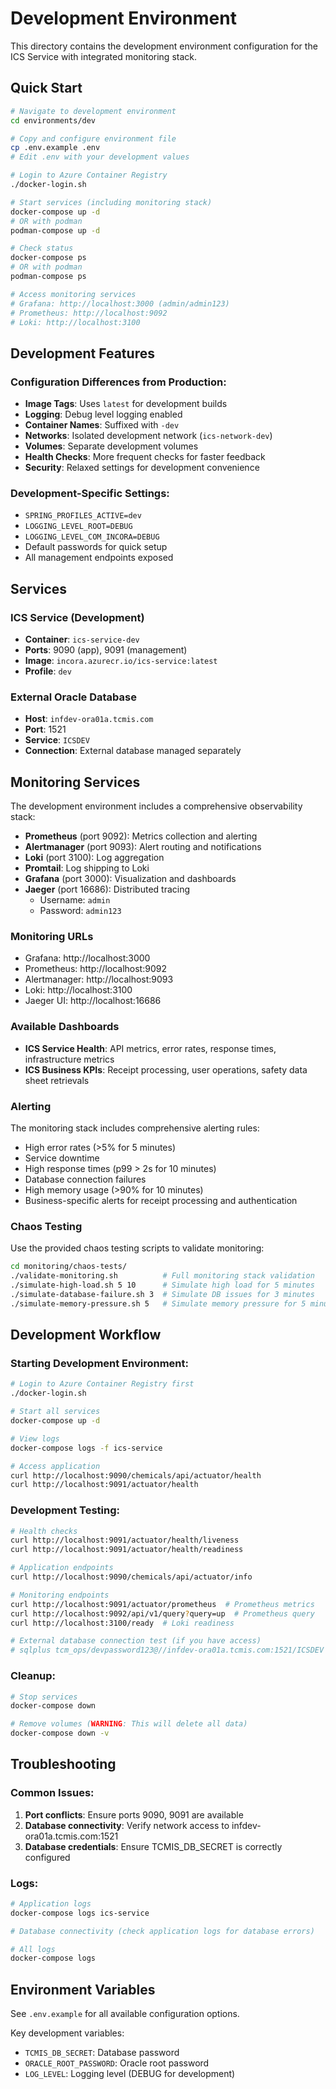 # Development Environment

This directory contains the development environment configuration for the ICS Service with integrated monitoring stack.

## Quick Start

```bash
# Navigate to development environment
cd environments/dev

# Copy and configure environment file
cp .env.example .env
# Edit .env with your development values

# Login to Azure Container Registry
./docker-login.sh

# Start services (including monitoring stack)
docker-compose up -d
# OR with podman
podman-compose up -d

# Check status
docker-compose ps
# OR with podman
podman-compose ps

# Access monitoring services
# Grafana: http://localhost:3000 (admin/admin123)
# Prometheus: http://localhost:9092
# Loki: http://localhost:3100
```

## Development Features

### Configuration Differences from Production:
- **Image Tags**: Uses `latest` for development builds
- **Logging**: Debug level logging enabled
- **Container Names**: Suffixed with `-dev`
- **Networks**: Isolated development network (`ics-network-dev`)
- **Volumes**: Separate development volumes
- **Health Checks**: More frequent checks for faster feedback
- **Security**: Relaxed settings for development convenience

### Development-Specific Settings:
- `SPRING_PROFILES_ACTIVE=dev`
- `LOGGING_LEVEL_ROOT=DEBUG`
- `LOGGING_LEVEL_COM_INCORA=DEBUG`
- Default passwords for quick setup
- All management endpoints exposed

## Services

### ICS Service (Development)
- **Container**: `ics-service-dev`
- **Ports**: 9090 (app), 9091 (management)
- **Image**: `incora.azurecr.io/ics-service:latest`
- **Profile**: `dev`

### External Oracle Database
- **Host**: `infdev-ora01a.tcmis.com`
- **Port**: 1521
- **Service**: `ICSDEV`
- **Connection**: External database managed separately

## Monitoring Services

The development environment includes a comprehensive observability stack:

- **Prometheus** (port 9092): Metrics collection and alerting
- **Alertmanager** (port 9093): Alert routing and notifications
- **Loki** (port 3100): Log aggregation
- **Promtail**: Log shipping to Loki
- **Grafana** (port 3000): Visualization and dashboards
- **Jaeger** (port 16686): Distributed tracing
  - Username: `admin`
  - Password: `admin123`

### Monitoring URLs

- Grafana: http://localhost:3000
- Prometheus: http://localhost:9092
- Alertmanager: http://localhost:9093
- Loki: http://localhost:3100
- Jaeger UI: http://localhost:16686

### Available Dashboards

- **ICS Service Health**: API metrics, error rates, response times, infrastructure metrics
- **ICS Business KPIs**: Receipt processing, user operations, safety data sheet retrievals

### Alerting

The monitoring stack includes comprehensive alerting rules:
- High error rates (>5% for 5 minutes)
- Service downtime
- High response times (p99 > 2s for 10 minutes)
- Database connection failures
- High memory usage (>90% for 10 minutes)
- Business-specific alerts for receipt processing and authentication

### Chaos Testing

Use the provided chaos testing scripts to validate monitoring:
```bash
cd monitoring/chaos-tests/
./validate-monitoring.sh          # Full monitoring stack validation
./simulate-high-load.sh 5 10      # Simulate high load for 5 minutes
./simulate-database-failure.sh 3  # Simulate DB issues for 3 minutes
./simulate-memory-pressure.sh 5   # Simulate memory pressure for 5 minutes
```

## Development Workflow

### Starting Development Environment:
```bash
# Login to Azure Container Registry first
./docker-login.sh

# Start all services
docker-compose up -d

# View logs
docker-compose logs -f ics-service

# Access application
curl http://localhost:9090/chemicals/api/actuator/health
curl http://localhost:9091/actuator/health
```

### Development Testing:
```bash
# Health checks
curl http://localhost:9091/actuator/health/liveness
curl http://localhost:9091/actuator/health/readiness

# Application endpoints
curl http://localhost:9090/chemicals/api/actuator/info

# Monitoring endpoints
curl http://localhost:9091/actuator/prometheus  # Prometheus metrics
curl http://localhost:9092/api/v1/query?query=up  # Prometheus query
curl http://localhost:3100/ready  # Loki readiness

# External database connection test (if you have access)
# sqlplus tcm_ops/devpassword123@//infdev-ora01a.tcmis.com:1521/ICSDEV
```

### Cleanup:
```bash
# Stop services
docker-compose down

# Remove volumes (WARNING: This will delete all data)
docker-compose down -v
```

## Troubleshooting

### Common Issues:
1. **Port conflicts**: Ensure ports 9090, 9091 are available
2. **Database connectivity**: Verify network access to infdev-ora01a.tcmis.com:1521
3. **Database credentials**: Ensure TCMIS_DB_SECRET is correctly configured

### Logs:
```bash
# Application logs
docker-compose logs ics-service

# Database connectivity (check application logs for database errors)

# All logs
docker-compose logs
```

## Environment Variables

See `.env.example` for all available configuration options.

Key development variables:
- `TCMIS_DB_SECRET`: Database password
- `ORACLE_ROOT_PASSWORD`: Oracle root password
- `LOG_LEVEL`: Logging level (DEBUG for development)
